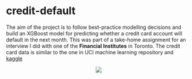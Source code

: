 # credit-default


The aim of the project is to follow best-practice modelling decisions and build an XGBoost model for predicting whether a credit card account will default in the next month. This was part of a take-home assignment for an interview I did with one of the __Financial Institutes__ in Toronto. The credit card data is similar to the one in UCI machine learning repository and [kaggle](https://www.kaggle.com/uciml/default-of-credit-card-clients-dataset)
<br>
<p align="center">
  <img src="https://www.debt.org/wp-content/uploads/2012/12/Credit-Card.gif" />
</p>
